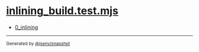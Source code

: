 # [inlining_build.test.mjs](../inlining_build.test.mjs)


- [0_inlining](0_inlining/0_inlining.md)

---

<sub>
  Generated by <a href="https://github.com/jsenv/core/tree/main/packages/tooling/snapshot">@jsenv/snapshot</a>
</sub>
